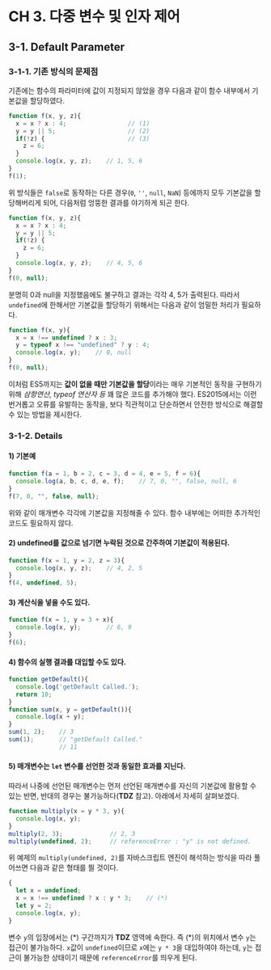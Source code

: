 # CH 3. 다중 변수 및 인자 제어

## 3-1. Default Parameter

### 3-1-1. 기존 방식의 문제점

기존에는 함수의 파라미터에 값이 지정되지 않았을 경우 다음과 같이 함수 내부에서 기본값을 할당하였다.

```js
function f(x, y, z){
  x = x ? x : 4;                 // (1)
  y = y || 5;                    // (2)
  if(!z) {                       // (3)
    z = 6;
  }
  console.log(x, y, z);    // 1, 5, 6
}
f(1);
```

위 방식들은 `false`로 동작하는 다른 경우(`0`, `''`, `null`, `NaN`) 등에까지 모두 기본값을 할당해버리게 되어, 다음처럼 엉뚱한 결과를 야기하게 되곤 한다.

```js
function f(x, y, z){
  x = x ? x : 4;
  y = y || 5;
  if(!z) {
    z = 6;
  }
  console.log(x, y, z);    // 4, 5, 6
}
f(0, null);
```

분명히 0과 null을 지정했음에도 불구하고 결과는 각각 4, 5가 출력된다. 따라서 `undefined`에 한해서만 기본값을 할당하기 위해서는 다음과 같이 엄밀한 처리가 필요하다.

```js
function f(x, y){
  x = x !== undefined ? x : 3;
  y = typeof x !== "undefined" ? y : 4;
  console.log(x, y);    // 0, null
}
f(0, null);
```

이처럼 ES5까지는 **값이 없을 때만 기본값을 할당**이라는 매우 기본적인 동작을 구현하기 위해 _삼항연산, typeof 연산자 등_ 꽤 많은 코드를 추가해야 했다. ES2015에서는 이런 번거롭고 오류를 유발하는 동작을, 보다 직관적이고 단순하면서 안전한 방식으로 해결할 수 있는 방법을 제시한다.


### 3-1-2. Details

#### 1) 기본예
```js
function f(a = 1, b = 2, c = 3, d = 4, e = 5, f = 6){
  console.log(a, b, c, d, e, f);    // 7, 0, "", false, null, 6
}
f(7, 0, "", false, null);
```

위와 같이 매개변수 각각에 기본값을 지정해줄 수 있다. 함수 내부에는 어떠한 추가적인 코드도 필요하지 않다.


#### 2) undefined를 값으로 넘기면 누락된 것으로 간주하여 기본값이 적용된다.
```js
function f(x = 1, y = 2, z = 3){
  console.log(x, y, z);    // 4, 2, 5
}
f(4, undefined, 5);
```

#### 3) 계산식을 넣을 수도 있다.

```js
function f(x = 1, y = 3 + x){
  console.log(x, y);       // 6, 9
}
f(6);
```

#### 4) 함수의 실행 결과를 대입할 수도 있다.

```js
function getDefault(){
  console.log('getDefault Called.');
  return 10;
}
function sum(x, y = getDefault()){
  console.log(x + y);
}
sum(1, 2);    // 3
sum(1);       // "getDefault Called."
              // 11
```

#### 5) 매개변수는 `let` 변수를 선언한 것과 동일한 효과를 지닌다.

따라서 나중에 선언된 매개변수는 먼저 선언된 매개변수를 자신의 기본값에 활용할 수 있는 반면, 반대의 경우는 불가능하다(**TDZ** 참고). 아래에서 자세히 살펴보겠다.

```js
function multiply(x = y * 3, y){
  console.log(x, y);
}
multiply(2, 3);             // 2, 3
multiply(undefined, 2);     // referenceError : "y" is not defined.
```

위 예제의 `multiply(undefined, 2)`를 자바스크립트 엔진이 해석하는 방식을 따라 풀어쓰면 다음과 같은 형태를 띌 것이다.

```js
{
  let x = undefined;
  x = x !== undefined ? x : y * 3;    // (*)
  let y = 2;
  console.log(x, y);
}
```

변수 `y`의 입장에서는 (\*) 구간까지가 **TDZ** 영역에 속한다. 즉 (\*)의 위치에서 변수 `y`는 접근이 불가능하다. `x`값이 `undefined`이므로 `x`에는 `y * 3`을 대입하여야 하는데, `y`는 접근이 불가능한 상태이기 때문에 `referenceError`를 띄우게 된다.
